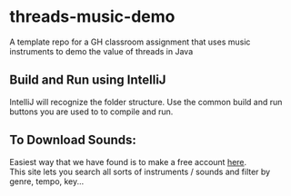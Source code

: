 # threads-music-demo
A template repo for a GH classroom assignment that uses music instruments to demo the value of threads in Java

## Build and Run using IntelliJ
IntelliJ will recognize the folder structure. Use the common build and run buttons you are used to to compile and run. 

## To Download Sounds:
Easiest way that we have found is to make a free account [here](https://www.looperman.com/loops). <br>
This site lets you search all sorts of instruments / sounds and filter by genre, tempo, key...

